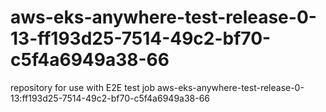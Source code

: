 # aws-eks-anywhere-test-release-0-13-ff193d25-7514-49c2-bf70-c5f4a6949a38-66
repository for use with E2E test job aws-eks-anywhere-test-release-0-13:ff193d25-7514-49c2-bf70-c5f4a6949a38-66
